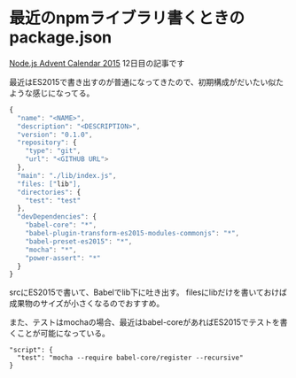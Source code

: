# 最近のnpmライブラリ書くときのpackage.json

[Node.js Advent Calendar 2015](http://qiita.com/advent-calendar/2015/nodejs) 12日目の記事です

最近はES2015で書き出すのが普通になってきたので、初期構成がだいたい似たような感じになってる。

```js
{
  "name": "<NAME>",
  "description": "<DESCRIPTION>",
  "version": "0.1.0",
  "repository": {
    "type": "git",
    "url": "<GITHUB URL">
  },
  "main": "./lib/index.js",
  "files: ["lib"],
  "directories": {
    "test": "test"
  },
  "devDependencies": {
    "babel-core": "*",
    "babel-plugin-transform-es2015-modules-commonjs": "*",
    "babel-preset-es2015": "*",
    "mocha": "*",
    "power-assert": "*"
  }
}
```

srcにES2015で書いて、Babelでlib下に吐き出す。
filesにlibだけを書いておけば成果物のサイズが小さくなるのでおすすめ。

また、テストはmochaの場合、最近はbabel-coreがあればES2015でテストを書くことが可能になっている。

```
"script": {
  "test": "mocha --require babel-core/register --recursive"
}
```
